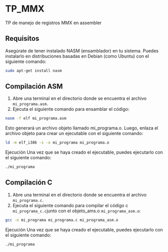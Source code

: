 # TP_MMX
TP de manejo de registros MMX en assembler


## Requisitos

Asegúrate de tener instalado NASM (ensamblador) en tu sistema. Puedes instalarlo en distribuciones basadas en Debian (como Ubuntu) con el siguiente comando:

```bash
sudo apt-get install nasm
```

## Compilación ASM

1. Abre una terminal en el directorio donde se encuentra el archivo `mi_programa.asm`.
2. Ejecuta el siguiente comando para ensamblar el código:

```bash
nasm -f elf mi_programa.asm
```

Esto generará un archivo objeto llamado mi_programa.o.
Luego, enlaza el archivo objeto para crear un ejecutable con el siguiente comando:

```bash
ld -m elf_i386 -s -o mi_programa mi_programa.o
```

Ejecución
Una vez que se haya creado el ejecutable, puedes ejecutarlo con el siguiente comando:

```bash
./mi_programa
```

## Compilación C

1. Abre una terminal en el directorio donde se encuentra el archivo `mi_programa.c`.
2. Ejecuta el siguiente comando para compilar el código c `mi_programa_c.c`junto con el objeto_ams.o `mi_programa_asm.o`:

```bash
gcc -o mi_programa mi_programa.c mi_programa_asm.o
```

Ejecución
Una vez que se haya creado el ejecutable, puedes ejecutarlo con el siguiente comando:

```bash
./mi_programa
```
